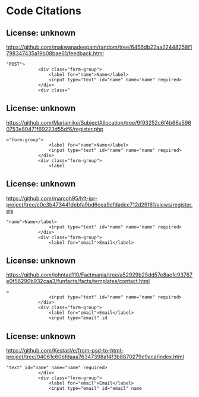 # Code Citations

## License: unknown
https://github.com/makwanadeepam/random/tree/6456db22aa22448258f1798347435a19b08bae61/feedback.html

```
"POST">
            <div class="form-group">
                <label for="name">Name</label>
                <input type="text" id="name" name="name" required>
            </div>
            <div class="
```


## License: unknown
https://github.com/Mariamike/SubjectAllocation/tree/9f93252c6f4b66a5960753e80471f69223d55df6/register.php

```
="form-group">
                <label for="name">Name</label>
                <input type="text" id="name" name="name" required>
            </div>
            <div class="form-group">
                <label
```


## License: unknown
https://github.com/marcoh95/hft-ipr-project/tree/c0c3b473441debfa9bd6cea9efdadcc712d29f61/views/register.ejs

```
"name">Name</label>
                <input type="text" id="name" name="name" required>
            </div>
            <div class="form-group">
                <label for="email">Email</label>
```


## License: unknown
https://github.com/johntad110/Factmania/tree/a52929b25dd57e8aefc93767e0f56290b932caa3/funfacts/facts/templates/contact.html

```
>
                <input type="text" id="name" name="name" required>
            </div>
            <div class="form-group">
                <label for="email">Email</label>
                <input type="email" id
```


## License: unknown
https://github.com/KestasVe/from-psd-to-html-project/tree/04061c60bfdaaa76347398af4f3b8870279c9aca/index.html

```
"text" id="name" name="name" required>
            </div>
            <div class="form-group">
                <label for="email">Email</label>
                <input type="email" id="email" name
```


